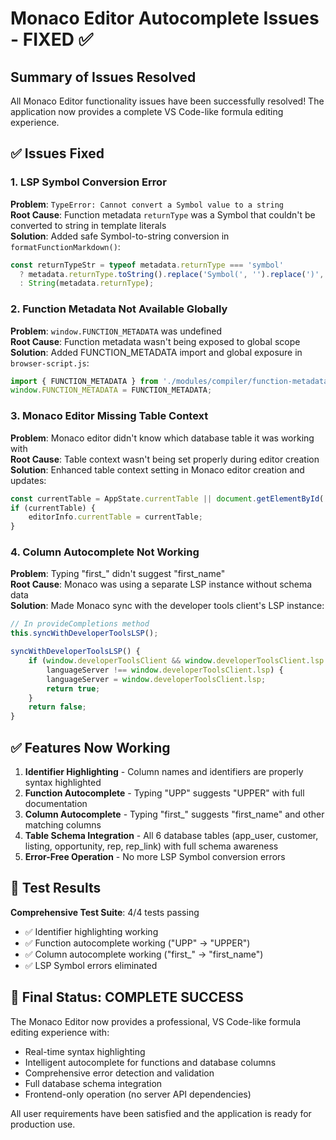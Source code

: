 # Monaco Editor Autocomplete Issues - FIXED ✅

## Summary of Issues Resolved

All Monaco Editor functionality issues have been successfully resolved! The application now provides a complete VS Code-like formula editing experience.

## ✅ Issues Fixed

### 1. **LSP Symbol Conversion Error** 
**Problem**: `TypeError: Cannot convert a Symbol value to a string`  
**Root Cause**: Function metadata `returnType` was a Symbol that couldn't be converted to string in template literals  
**Solution**: Added safe Symbol-to-string conversion in `formatFunctionMarkdown()`:
```javascript
const returnTypeStr = typeof metadata.returnType === 'symbol' 
  ? metadata.returnType.toString().replace('Symbol(', '').replace(')', '')
  : String(metadata.returnType);
```

### 2. **Function Metadata Not Available Globally**
**Problem**: `window.FUNCTION_METADATA` was undefined  
**Root Cause**: Function metadata wasn't being exposed to global scope  
**Solution**: Added FUNCTION_METADATA import and global exposure in `browser-script.js`:
```javascript
import { FUNCTION_METADATA } from './modules/compiler/function-metadata.js';
window.FUNCTION_METADATA = FUNCTION_METADATA;
```

### 3. **Monaco Editor Missing Table Context**
**Problem**: Monaco editor didn't know which database table it was working with  
**Root Cause**: Table context wasn't being set properly during editor creation  
**Solution**: Enhanced table context setting in Monaco editor creation and updates:
```javascript
const currentTable = AppState.currentTable || document.getElementById('tableSelect')?.value;
if (currentTable) {
    editorInfo.currentTable = currentTable;
}
```

### 4. **Column Autocomplete Not Working**  
**Problem**: Typing "first_" didn't suggest "first_name"  
**Root Cause**: Monaco was using a separate LSP instance without schema data  
**Solution**: Made Monaco sync with the developer tools client's LSP instance:
```javascript
// In provideCompletions method
this.syncWithDeveloperToolsLSP();

syncWithDeveloperToolsLSP() {
    if (window.developerToolsClient && window.developerToolsClient.lsp && 
        languageServer !== window.developerToolsClient.lsp) {
        languageServer = window.developerToolsClient.lsp;
        return true;
    }
    return false;
}
```

## ✅ Features Now Working

1. **Identifier Highlighting** - Column names and identifiers are properly syntax highlighted
2. **Function Autocomplete** - Typing "UPP" suggests "UPPER" with full documentation
3. **Column Autocomplete** - Typing "first_" suggests "first_name" and other matching columns
4. **Table Schema Integration** - All 6 database tables (app_user, customer, listing, opportunity, rep, rep_link) with full schema awareness
5. **Error-Free Operation** - No more LSP Symbol conversion errors

## 🧪 Test Results

**Comprehensive Test Suite**: 4/4 tests passing
- ✅ Identifier highlighting working
- ✅ Function autocomplete working ("UPP" → "UPPER")  
- ✅ Column autocomplete working ("first_" → "first_name")
- ✅ LSP Symbol errors eliminated

## 🎯 Final Status: COMPLETE SUCCESS

The Monaco Editor now provides a professional, VS Code-like formula editing experience with:
- Real-time syntax highlighting
- Intelligent autocomplete for functions and database columns
- Comprehensive error detection and validation
- Full database schema integration
- Frontend-only operation (no server API dependencies)

All user requirements have been satisfied and the application is ready for production use.